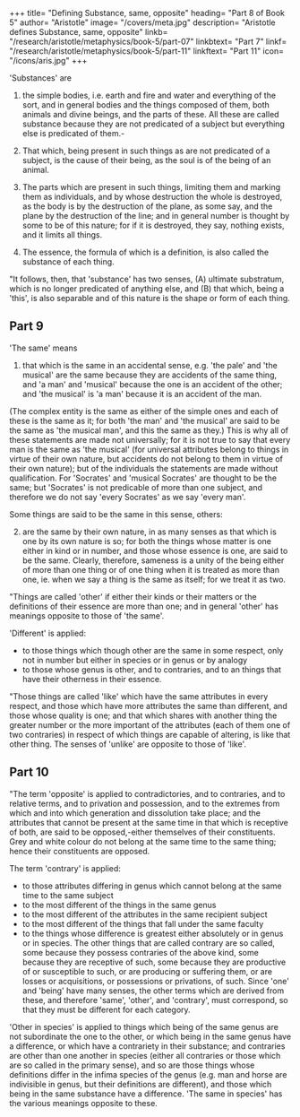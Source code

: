 +++
title= "Defining Substance, same, opposite"
heading= "Part 8 of Book 5"
author= "Aristotle"
image= "/covers/meta.jpg"
description= "Aristotle defines Substance, same, opposite"
linkb= "/research/aristotle/metaphysics/book-5/part-07"
linkbtext= "Part 7"
linkf= "/research/aristotle/metaphysics/book-5/part-11"
linkftext= "Part 11"
icon= "/icons/aris.jpg"
+++

'Substances' are

1. the simple bodies, i.e. earth and fire and water and everything of the sort, and in general bodies and the things composed of them, both animals and divine beings, and the parts of these. All these are called substance because they are not predicated of a subject but everything else is predicated of them.-

2. That which, being present in such things as are not predicated of a subject, is the cause of their being, as the soul is of the being of an animal.

3. The parts which are present in such things, limiting them and marking them as individuals, and by whose destruction the whole is destroyed, as the body is by the destruction of the plane, as some say, and the plane by the destruction of the line; and in general number is thought by some to be of this nature; for if it is destroyed, they say, nothing exists, and it limits all things.

4. The essence, the formula of which is a definition, is also called the substance of each thing.

"It follows, then, that 'substance' has two senses, (A) ultimate substratum, which is no longer predicated of anything else, and (B) that which, being a 'this', is also separable and of this nature is the shape or form of each thing.


## Part 9

'The same' means

1. that which is the same in an accidental sense, e.g. 'the pale' and 'the musical' are the same because they are accidents of the same thing, and 'a man' and 'musical' because the one is an accident of the other; and 'the musical' is 'a man' because it is an accident of the man. 

(The complex entity is the same as either of the simple ones and each of these is the same as it; for both 'the man' and 'the musical' are said to be the same as 'the musical man', and this the same as they.) This is why all of these statements are made not universally; for it is not true to say that every man is the same as 'the musical' (for universal attributes belong to things in virtue of their own nature, but accidents do not belong to them in virtue of their own nature); but of the individuals the statements are made without qualification. For 'Socrates' and 'musical Socrates' are thought to be the same; but 'Socrates' is not predicable of more than one subject, and therefore we do not say 'every Socrates' as we say 'every man'.

Some things are said to be the same in this sense, others:

2. are the same by their own nature, in as many senses as that which is one by its own nature is so; for both the things whose matter is one either in kind or in number, and those whose essence is one, are said to be the same. Clearly, therefore, sameness is a unity of the being either of more than one thing or of one thing when it is treated as more than one, ie. when we say a thing is the same as itself; for we treat it as two.

"Things are called 'other' if either their kinds or their matters or the definitions of their essence are more than one; and in general 'other' has meanings opposite to those of 'the same'.

'Different' is applied:
- to those things which though other are the same in some respect, only not in number but either in species or in genus or by analogy
- to those whose genus is other, and to contraries, and to an things that have their otherness in their essence.

"Those things are called 'like' which have the same attributes in every respect, and those which have more attributes the same than different, and those whose quality is one; and that which shares with another thing the greater number or the more important of the attributes (each of them one of two contraries) in respect of which things are capable of altering, is like that other thing. The senses of 'unlike' are opposite to those of 'like'.


## Part 10

"The term 'opposite' is applied to contradictories, and to contraries, and to relative terms, and to privation and possession, and to the extremes from which and into which generation and dissolution take place; and the attributes that cannot be present at the same time in that which is receptive of both, are said to be opposed,-either themselves of their constituents. Grey and white colour do not belong at the same time to the same thing; hence their constituents are opposed.

The term 'contrary' is applied:

- to those attributes differing in genus which cannot belong at the same time to the same subject
- to the most different of the things in the same genus
- to the most different of the attributes in the same recipient subject
- to the most different of the things that fall under the same faculty
- to the things whose difference is greatest either absolutely or in genus or in species. The other things that are called contrary are so called, some because they possess contraries of the above kind, some because they are receptive of such, some because they are productive of or susceptible to such, or are producing or suffering them, or are losses or acquisitions, or possessions or privations, of such. Since 'one' and 'being' have many senses, the other terms which are derived from these, and therefore 'same', 'other', and 'contrary', must correspond, so that they must be different for each category.

'Other in species' is applied to things which being of the same genus are not subordinate the one to the other, or which being in the same genus have a difference, or which have a contrariety in their substance; and contraries are other than one another in species (either all contraries or those which are so called in the primary sense), and so are those things whose definitions differ in the infima species of the genus (e.g. man and horse are indivisible in genus, but their definitions are different), and those which being in the same substance have a difference. 'The same in species' has the various meanings opposite to these.

